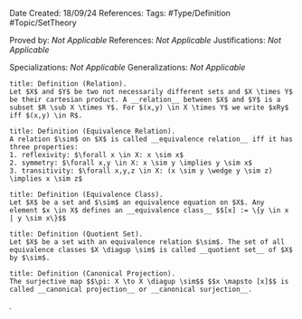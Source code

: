<div class="topSpace"></div>

Date Created: 18/09/24
References: 
Tags: #Type/Definition #Topic/SetTheory

Proved by: <i>Not Applicable</i>
References: <i>Not Applicable</i>
Justifications: <i>Not Applicable</i>

Specializations: <i>Not Applicable</i>
Generalizations: <i>Not Applicable</i>

``` ad-Definition
title: Definition (Relation).
Let $X$ and $Y$ be two not necessarily different sets and $X \times Y$ be their cartesian product. A __relation__ between $X$ and $Y$ is a subset $R \sub X \times Y$. For $(x,y) \in X \times Y$ we write $xRy$ iff $(x,y) \in R$.

```

``` ad-Definition
title: Definition (Equivalence Relation).
A relation $\sim$ on $X$ is called __equivalence relation__ iff it has three properties:
1. reflexivity: $\forall x \in X: x \sim x$
2. symmetry: $\forall x,y \in X: x \sim y \implies y \sim x$
3. transitivity: $\forall x,y,z \in X: (x \sim y \wedge y \sim z) \implies x \sim z$

```
``` ad-Definition
title: Definition (Equivalence Class).
Let $X$ be a set and $\sim$ an equivalence equation on $X$. Any element $x \in X$ defines an __equivalence class__ $$[x] := \{y \in x | y \sim x\}$$

```
``` ad-Definition
title: Definition (Quotient Set).
Let $X$ be a set with an equivalence relation $\sim$. The set of all equivalence classes $X \diagup \sim$ is called __quotient set__ of $X$ by $\sim$.

```
``` ad-Definition
title: Definition (Canonical Projection).
The surjective map $$\pi: X \to X \diagup \sim$$ $$x \mapsto [x]$$ is called __canonical projection__ or __canonical surjection__.

```


<i>.</i>